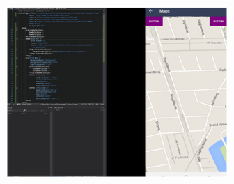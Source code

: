 ![test](https://github.com/haavamoa/Forms.Playground/blob/master/src/Forms.Playground/Forms.Playground/CascadeInputTransparent/cascadeinputransparent.gif?raw=true)
